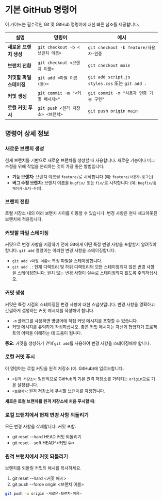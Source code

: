 # 기본 GitHub 명령어

이 가이드는 필수적인 Git 및 GitHub 명령어에 대한 빠른 참조를 제공합니다.

| 설명                     | 명령어                       | 예시                                          |
|-------------------------|-------------------------------|----------------------------------------------|
| **새로운 브랜치 생성** | `git checkout -b <브랜치 이름>` | `git checkout -b feature/사용자-인증`        |
| **브랜치 전환** | `git checkout <브랜치 이름>`    | `git checkout main`                            |
| **커밋할 파일 스테이징** | `git add <파일 이름(들)>`      | `git add script.js styles.css` 또는 `git add .` |
| **커밋 생성** | `git commit -m "<커밋 메시지>"` | `git commit -m "사용자 인증 기능 구현"`       |
| **로컬 커밋 푸시** | `git push <원격 저장소> <브랜치>` | `git push origin main`                         |

## 명령어 상세 정보

### 새로운 브랜치 생성
현재 브랜치를 기반으로 새로운 브랜치를 생성할 때 사용합니다. 새로운 기능이나 버그 수정을 위해 작업을 분리하는 것이 가장 좋은 방법입니다.

* **기능 브랜치:** 브랜치 이름을 `feature/`로 시작합니다 (예: `feature/사용자-로그인`).
* **버그 수정 브랜치:** 브랜치 이름을 `bugfix/` 또는 `fix/`로 시작합니다 (예: `bugfix/홈페이지-오타-수정`).

### 브랜치 전환
로컬 저장소 내의 여러 브랜치 사이를 이동할 수 있습니다. 변경 사항은 현재 체크아웃된 브랜치에 적용됩니다.

### 커밋할 파일 스테이징
커밋으로 변경 사항을 저장하기 전에 Git에게 어떤 특정 변경 사항을 포함할지 알려줘야 합니다. `git add` 명령어는 이러한 변경 사항을 스테이징합니다.

* `git add <파일 이름>`: 특정 파일을 스테이징합니다.
* `git add .`: 현재 디렉토리 및 하위 디렉토리의 모든 스테이징되지 않은 변경 사항을 스테이징합니다. 원치 않는 변경 사항이 실수로 스테이징되지 않도록 주의하십시오.

### 커밋 생성
커밋은 특정 시점의 스테이징된 변경 사항에 대한 스냅샷입니다. 변경 사항을 명확하고 간결하게 설명하는 커밋 메시지를 작성해야 합니다.

* `-m` 플래그를 사용하면 명령어에 직접 커밋 메시지를 포함할 수 있습니다.
* 커밋 메시지를 유익하게 작성하십시오. 좋은 커밋 메시지는 자신과 협업자가 프로젝트의 이력을 이해하는 데 도움이 됩니다.

**중요:** 커밋을 생성하기 *전에* `git add`를 사용하여 변경 사항을 스테이징해야 합니다.

### 로컬 커밋 푸시
이 명령어는 로컬 커밋을 원격 저장소 (예: GitHub)에 업로드합니다.

* `<원격 저장소>`: 일반적으로 GitHub의 기본 원격 저장소를 가리키는 `origin`으로 기본 설정됩니다.
* `<브랜치>`: 원격 저장소에 푸시할 브랜치를 지정합니다.

**새로운 로컬 브랜치를 원격 저장소에 처음 푸시할 때:**

### 로컬 브랜치에서 현재 변경 사항 되돌리기
모든 변경 사항을 삭제합니다. 커밋 포함.
* git reset --hard HEAD
커밋 되돌리기
* git reset --soft HEAD^<커밋 수>

### 원격 브랜치에서 커밋 되돌리기
브랜치를 되돌릴 커밋의 해시를 복사하세요.
1. git reset --hard <커밋 해시>
2. git push --force origin <브랜치 이름>

```bash
git push -u origin <새로운-브랜치-이름>